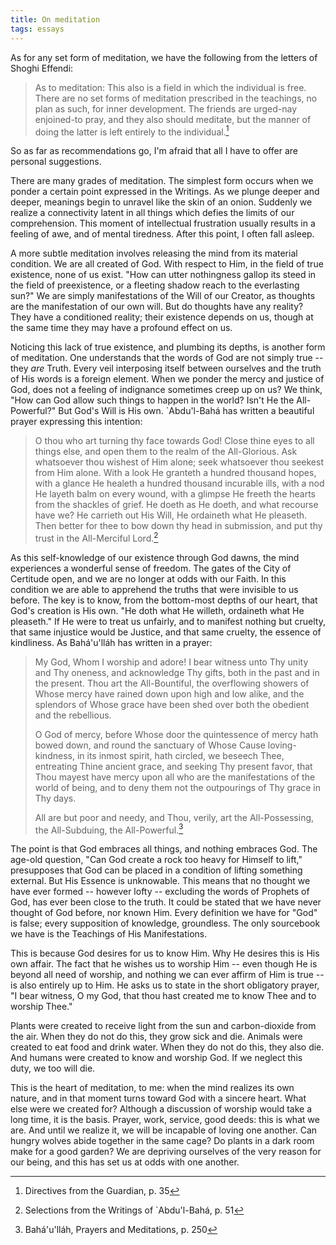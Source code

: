 ```yaml
---
title: On meditation
tags: essays
---
```


As for any set form of meditation, we have the following from the
letters of Shoghi Effendi:

> As to meditation: This also is a field in which the individual is
> free.  There are no set forms of meditation prescribed in the
> teachings, no plan as such, for inner development.  The friends are
> urged-nay enjoined-to pray, and they also should meditate, but the
> manner of doing the latter is left entirely to the individual.[^1]

So as far as recommendations go, I'm afraid that all I have to offer are
personal suggestions.

There are many grades of meditation.  The simplest form occurs when we
ponder a certain point expressed in the Writings.  As we plunge deeper
and deeper, meanings begin to unravel like the skin of an onion.
Suddenly we realize a connectivity latent in all things which defies the
limits of our comprehension.  This moment of intellectual frustration
usually results in a feeling of awe, and of mental tiredness.  After
this point, I often fall asleep.

A more subtle meditation involves releasing the mind from its material
condition.  We are all created of God.  With respect to Him, in the
field of true existence, none of us exist.  "How can utter nothingness
gallop its steed in the field of preexistence, or a fleeting shadow
reach to the everlasting sun?"  We are simply manifestations of the Will
of our Creator, as thoughts are the manifestation of our own will.  But
do thoughts have any reality?  They have a conditioned reality; their
existence depends on us, though at the same time they may have a
profound effect on us.

Noticing this lack of true existence, and plumbing its depths, is
another form of meditation.  One understands that the words of God are
not simply true -- they *are* Truth.  Every veil interposing itself
between ourselves and the truth of His words is a foreign element.  When
we ponder the mercy and justice of God, does not a feeling of indignance
sometimes creep up on us?  We think, "How can God allow such things to
happen in the world?  Isn't He the All-Powerful?"  But God's Will is His
own.  `Abdu'l-Bahá has written a beautiful prayer expressing this
intention:

> O thou who art turning thy face towards God!  Close thine eyes to all
> things else, and open them to the realm of the All-Glorious.  Ask
> whatsoever thou wishest of Him alone; seek whatsoever thou seekest
> from Him alone.  With a look He granteth a hundred thousand hopes,
> with a glance He healeth a hundred thousand incurable ills, with a nod
> He layeth balm on every wound, with a glimpse He freeth the hearts
> from the shackles of grief.  He doeth as He doeth, and what recourse
> have we?  He carrieth out His Will, He ordaineth what He pleaseth.
> Then better for thee to bow down thy head in submission, and put thy
> trust in the All-Merciful Lord.[^2]

As this self-knowledge of our existence through God dawns, the mind
experiences a wonderful sense of freedom.  The gates of the City of
Certitude open, and we are no longer at odds with our Faith.  In this
condition we are able to apprehend the truths that were invisible to us
before.  The key is to know, from the bottom-most depths of our heart,
that God's creation is His own.  "He doth what He willeth, ordaineth
what He pleaseth."  If He were to treat us unfairly, and to manifest
nothing but cruelty, that same injustice would be Justice, and that same
cruelty, the essence of kindliness.  As Bahá'u'lláh has written in a
prayer:

> My God, Whom I worship and adore!  I bear witness unto Thy unity and
> Thy oneness, and acknowledge Thy gifts, both in the past and in the
> present.  Thou art the All-Bountiful, the overflowing showers of Whose
> mercy have rained down upon high and low alike, and the splendors of
> Whose grace have been shed over both the obedient and the rebellious.
>
> O God of mercy, before Whose door the quintessence of mercy hath bowed
> down, and round the sanctuary of Whose Cause loving-kindness, in its
> inmost spirit, hath circled, we beseech Thee, entreating Thine ancient
> grace, and seeking Thy present favor, that Thou mayest have mercy upon
> all who are the manifestations of the world of being, and to deny them
> not the outpourings of Thy grace in Thy days.
>
> All are but poor and needy, and Thou, verily, art the All-Possessing,
> the All-Subduing, the All-Powerful.[^3]

The point is that God embraces all things, and nothing embraces God.
The age-old question, "Can God create a rock too heavy for Himself to
lift," presupposes that God can be placed in a condition of lifting
something external.  But His Essence is unknowable.  This means that no
thought we have ever formed -- however lofty -- excluding the words of
Prophets of God, has ever been close to the truth.  It could be stated
that we have never thought of God before, nor known Him.  Every
definition we have for "God" is false; every supposition of knowledge,
groundless.  The only sourcebook we have is the Teachings of His
Manifestations.

This is because God desires for us to know Him.  Why He desires this is
His own affair.  The fact that he wishes us to worship Him -- even
though He is beyond all need of worship, and nothing we can ever affirm
of Him is true -- is also entirely up to Him.  He asks us to state in
the short obligatory prayer, "I bear witness, O my God, that thou hast
created me to know Thee and to worship Thee."

Plants were created to receive light from the sun and carbon-dioxide
from the air.  When they do not do this, they grow sick and die.
Animals were created to eat food and drink water.  When they do not do
this, they also die.  And humans were created to know and worship God.
If we neglect this duty, we too will die.

This is the heart of meditation, to me: when the mind realizes its own
nature, and in that moment turns toward God with a sincere heart.  What
else were we created for?  Although a discussion of worship would take a
long time, it is the basis.  Prayer, work, service, good deeds: this is
what we are.  And until we realize it, we will be incapable of loving
one another.  Can hungry wolves abide together in the same cage?  Do
plants in a dark room make for a good garden?  We are depriving
ourselves of the very reason for our being, and this has set us at odds
with one another.

[^1]:  Directives from the Guardian, p. 35

[^2]:  Selections from the Writings of `Abdu'l-Bahá, p. 51

[^3]:  Bahá'u'lláh, Prayers and Meditations, p. 250


